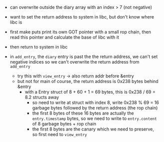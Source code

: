 - can overwrite outside the diary array with an index > 7 (not negative)
- want to set the return address to system in libc, but don't know where libc is
- first make puts print its own GOT pointer with a small rop chain, then read this pointer and calculate the base of libc with it
- then return to system in libc

- in `add_entry`, the `diary` entry is past the the return address, we can't set negative indices so we can't overwrite the return address from `add_entry`
    - try this with `view_entry` -> also return addr before &entry
    - but not for main of course, the return address is 0x238 bytes behind &entry
        - with a Entry struct of 8 + 60 + 1 = 69 bytes, this is 0x238 / 69 = 8.2 structs away
            - so need to write at struct with index 8, write  0x238 % 69 = 16 garbage bytes followed by the return address (the rop chain)
            - the first 8 bytes of these 16 bytes are actually the `entry.timestamp` bytes, so we need to write to `entry.content` of 8 garbage bytes + rop chain
            - the first 8 bytes are the canary which we need to preserve, so first need to `view_entry`